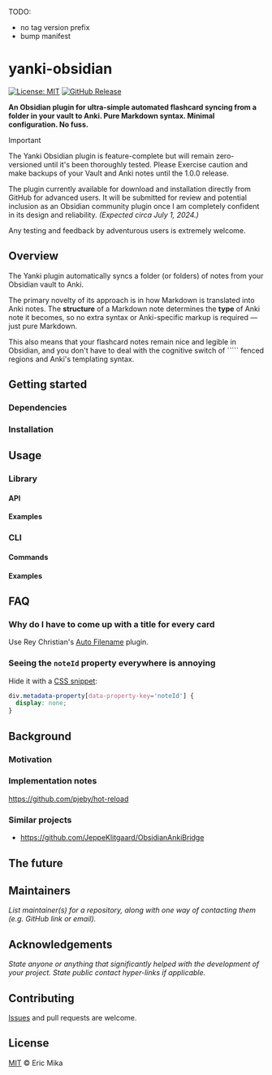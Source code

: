<!--+ Warning: Content inside HTML comment blocks was generated by mdat and may be overwritten. +-->

TODO:

- no tag version prefix
- bump manifest

<!-- title -->

# yanki-obsidian

<!-- /title -->

<!-- badges {
  custom: {
    "GitHub Release": {
      image: "https://img.shields.io/github/v/release/kitschpatrol/yanki-obsidian?label=Release",
      link: "https://github.com/kitschpatrol/yanki-obsidian/releases/latest",
    },
  },
} -->

[![License: MIT](https://img.shields.io/badge/License-MIT-yellow.svg)](https://opensource.org/licenses/MIT)
[![GitHub Release](https://img.shields.io/github/v/release/kitschpatrol/yanki-obsidian?label=Release)](https://github.com/kitschpatrol/yanki-obsidian/releases/latest)

<!-- /badges -->

<!-- short-description -->

**An Obsidian plugin for ultra-simple automated flashcard syncing from a folder in your vault to Anki. Pure Markdown syntax. Minimal configuration. No fuss.**

<!-- /short-description -->

> [!IMPORTANT]
> The Yanki Obsidian plugin is feature-complete but will remain zero-versioned until it's been thoroughly tested. Please Exercise caution and make backups of your Vault and Anki notes until the 1.0.0 release.
>
> The plugin currently available for download and installation directly from GitHub for advanced users. It will be submitted for review and potential inclusion as an Obsidian community plugin once I am completely confident in its design and reliability. _(Expected circa July 1, 2024.)_
>
> Any testing and feedback by adventurous users is extremely welcome.

## Overview

The Yanki plugin automatically syncs a folder (or folders) of notes from your Obsidian vault to Anki.

The primary novelty of its approach is in how Markdown is translated into Anki notes. The **structure** of a Markdown note determines the **type** of Anki note it becomes, so no extra syntax or Anki-specific markup is required — just pure Markdown.

This also means that your flashcard notes remain nice and legible in Obsidian, and you don't have to deal with the cognitive switch of \`\`\`\`\` fenced regions and Anki's templating syntax.

## Getting started

### Dependencies

### Installation

## Usage

### Library

#### API

#### Examples

### CLI

#### Commands

#### Examples

## FAQ

### Why do I have to come up with a title for every card

Use Rey Christian's [Auto Filename](https://github.com/rcsaquino/obsidian-auto-filename) plugin.

### Seeing the `noteId` property everywhere is annoying

Hide it with a [CSS snippet](https://help.obsidian.md/Extending+Obsidian/CSS+snippets):

```css
div.metadata-property[data-property-key='noteId'] {
  display: none;
}
```

## Background

### Motivation

### Implementation notes

<https://github.com/pjeby/hot-reload>

### Similar projects

- <https://github.com/JeppeKlitgaard/ObsidianAnkiBridge>

## The future

## Maintainers

_List maintainer(s) for a repository, along with one way of contacting them (e.g. GitHub link or email)._

## Acknowledgements

_State anyone or anything that significantly helped with the development of your project. State public contact hyper-links if applicable._

<!-- contributing -->

## Contributing

[Issues](https://github.com/kitschpatrol/yanki-obsidian/issues) and pull requests are welcome.

<!-- /contributing -->

<!-- license -->

## License

[MIT](license.txt) © Eric Mika

<!-- /license -->
